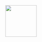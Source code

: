 <div id="header" align="center">
  <img src="https://media.giphy.com/media/9rtpurjbqiqZXbBBet/giphy.gif" width="100"/>
</div>
